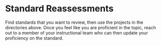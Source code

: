# Standard Reassessments

Find standards that you want to review, then use the projects in the directories above.  Once you feel like you are proficient in the topic, reach out to a member of your instructional team who can then update your proficiency on the standard.
